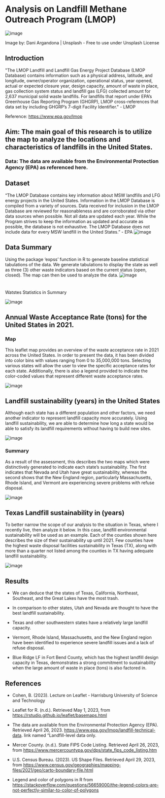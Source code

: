 # Analysis on Landfill Methane Outreach Program (LMOP) 

![image](https://github.com/simplyEmmanuel/Leaflet_Maps_in_R/assets/57048981/ced41865-9bc4-4b6b-969d-d92411d363a3)

Image by: Dani Argandona | Unsplash - Free to use under Unsplash License


## Introduction
"The LMOP Landfill and Landfill Gas Energy Project Database (LMOP Database) contains information such as a physical address, latitude, and longitude, owner/operator organization, operational status, year opened, actual or expected closure year, design capacity, amount of waste in place, gas collection system status and landfill gas (LFG) collected amount for 2,637 municipal solid waste landfills. For landfills that report under EPA’s Greenhouse Gas Reporting Program (GHGRP), LMOP cross-references that data set by including GHGRP’s 7-digit Facility Identifier." - LMOP

Reference: https://www.epa.gov/lmop

## Aim: The main goal of this research is to utilize the map to analyze the locations and characteristics of landfills in the United States.

### Data: The data are available from the Environmental Protection Agency (EPA) as referenced here.

## Dataset
“The LMOP Database contains key information about MSW landfills and LFG energy projects in the United States. Information in the LMOP Database is compiled from a variety of sources. Data received for inclusion in the LMOP Database are reviewed for reasonableness and are corroborated via other data sources when possible. Not all data are updated each year. While the Program strives to keep the information as updated and accurate as possible, the database is not exhaustive. The LMOP Database does not include data for every MSW landfill in the United States.” - EPA
![image](https://github.com/simplyEmmanuel/Leaflet_Maps_in_R/assets/57048981/64ea74a9-1643-4fdc-a0a4-e3433b1af6f0)

## Data Summary
Using the package ‘expss’ function in R to generate baseline statistical tabulations of the data. We generate tabulations to display the state as well as three (3) other waste indicators based on the current status (open, closed). The map can then be used to analyze the data.
![image](https://github.com/simplyEmmanuel/Leaflet_Maps_in_R/assets/57048981/10a86a02-8b3a-48f2-8a5b-870a73b1ca88)
#
Watstes Statistics in Summary

![image](https://github.com/simplyEmmanuel/Leaflet_Maps_in_R/assets/57048981/d774b468-9ba3-4bf3-880e-d43e2889e199)

## Annual Waste Acceptance Rate (tons) for the United States in 2021.

### Map 
This leaflet map provides an overview of the waste acceptance rate in 2021 across the United States. In order to present the data, it has been divided into color bins with values ranging from 0 to 35,000,000 tons. Selecting various states will allow the user to view the specific acceptance rates for each state. Additionally, there is also a legend provided to indicate the color-coded values that represent different waste acceptance rates.


![image](https://github.com/simplyEmmanuel/Leaflet_Maps_in_R/assets/57048981/0655af27-6994-4e4f-a464-45309381ac3e)

## Landfill sustainability (years) in the United States
Although each state has a different population and other factors, we need another indicator to represent landfill capacity more accurately. Using landfill sustainability, we are able to determine how long a state would be able to satisfy its landfill requirements without having to build new sites.

![image](https://github.com/simplyEmmanuel/Leaflet_Maps_in_R/assets/57048981/73681278-b7b2-4e12-9802-5b57f65dc217)

### Summary
As a result of the assessment, this describes the two maps which were distinctively generated to indicate each state’s sustainability. The first indicates that Nevada and Utah have great sustainability, whereas the second shows that the New England region, particularly Massachusetts, Rhode Island, and Vermont are experiencing severe problems with refuse disposal.

![image](https://github.com/simplyEmmanuel/Leaflet_Maps_in_R/assets/57048981/5f185829-1829-4949-9019-3645567d049e)

## Texas Landfill sustainability in (years)
To better narrow the scope of our analysis to the situation in Texas, where I recently live, then analyze it below. In this case, landfill environmental sustainability will be used as an example. Each of the counties shown here describes the size of their sustainability up until 2021. Few counties have the highest waste disposal facilities sustainability in Texas (TX), along with more than a quarter not listed among the counties in TX having adequate landfill sustainability.

![image](https://github.com/simplyEmmanuel/Leaflet_Maps_in_R/assets/57048981/1c091cf6-3998-4b48-8ec1-d6b5b5596872)

## Results
- We can deduce that the states of Texas, California, Northeast, Southeast, and the Great Lakes have the most trash.

- In comparison to other states, Utah and Nevada are thought to have the best landfill sustainability.

- Texas and other southwestern states have a relatively large landfill capacity.

- Vermont, Rhode Island, Massachusetts, and the New England region have been identified to experience severe landfill issues and a lack of refuse disposal.

- Blue Ridge LF in Fort Bend County, which has the highest landfill design capacity in Texas, demonstrates a strong commitment to sustainability when the large amount of waste in place (tons) is also factored in.

## References

- Cohen, B. (2023). Lecture on Leaflet - Harrisburg University of Science and Technology

- Leaflet for R. (n.d.). Retrieved May 1, 2023, from https://rstudio.github.io/leaflet/basemaps.html

- The data are available from the Environmental Protection Agency (EPA). Retrieved April 26, 2023. https://www.epa.gov/lmop/landfill-technical-data. link named “Landfill-level data only.

- Mercer County. (n.d.). State FIPS Code Listing. Retrieved April 26, 2023, from https://www.mercercountypa.gov/dps/state_fips_code_listing.htm

- U.S. Census Bureau. (2023). US Shape Files. Retrieved April 29, 2023, from https://www.census.gov/geographies/mapping-files/2021/geo/carto-boundary-file.html

- Legend and color of polygons in R from https://stackoverflow.com/questions/56659000/the-legend-colors-are-not-perfectly-similar-to-color-of-polygons
